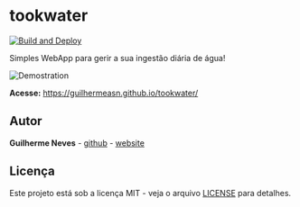 # tookwater

[![Build and Deploy](https://github.com/guilhermeasn/tookwater/actions/workflows/build.yml/badge.svg)](https://github.com/guilhermeasn/tookwater/actions/workflows/build.yml)

Simples WebApp para gerir a sua ingestão diária de água!

![Demostration](tookwater.gif)

**Acesse:** https://guilhermeasn.github.io/tookwater/

## Autor

**Guilherme Neves** - [github](https://github.com/guilhermeasn/) - [website](https://gn.dev.br/)

## Licença

Este projeto está sob a licença MIT - veja o arquivo [LICENSE](https://github.com/guilhermeasn/tookwater/blob/master/LICENSE) para detalhes.
